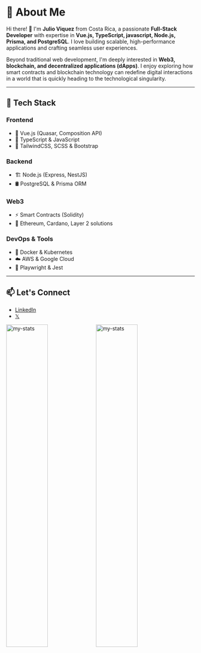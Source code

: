 # 🚀 About Me  

Hi there! 👋 I'm **Julio Viquez** from Costa Rica, a passionate **Full-Stack Developer** with expertise in **Vue.js, TypeScript, javascript, Node.js, Prisma, and PostgreSQL**. I love building scalable, high-performance applications and crafting seamless user experiences.  

Beyond traditional web development, I'm deeply interested in **Web3, blockchain, and decentralized applications (dApps)**. I enjoy exploring how smart contracts and blockchain technology can redefine digital interactions in a world that is quickly heading to the technological singularity.  

---

## 🔧 Tech Stack  

### Frontend  
- 🚀 Vue.js (Quasar, Composition API)  
- 🎨 TypeScript & JavaScript  
- 💅 TailwindCSS, SCSS & Bootstrap  

### Backend  
- 🏗️ Node.js (Express, NestJS)  
- 🛢️ PostgreSQL & Prisma ORM  

### Web3  
- ⚡ Smart Contracts (Solidity)  
- 🔗 Ethereum, Cardano, Layer 2 solutions

### DevOps & Tools  
- 🐳 Docker & Kubernetes  
- ☁️ AWS & Google Cloud
- 🧪 Playwright & Jest

---

## 📫 Let's Connect  
- [LinkedIn](https://www.linkedin.com/in/julio-v-70304a150/)  
- [𝕏](https://x.com/julio_viquez26)  

<img alt="my-stats" align="left" width="47%" src="https://github-readme-stats.vercel.app/api?username=JuViquez" />
<img alt="my-stats" align="left" width="47%" src="https://github-readme-stats.vercel.app/api/top-langs/?username=JuViquez" />
